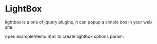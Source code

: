 LightBox
========

lightbox is a one of jquery plugins, it can popup a simple box in your web site.

open example/demo.html to create lightbox options param.